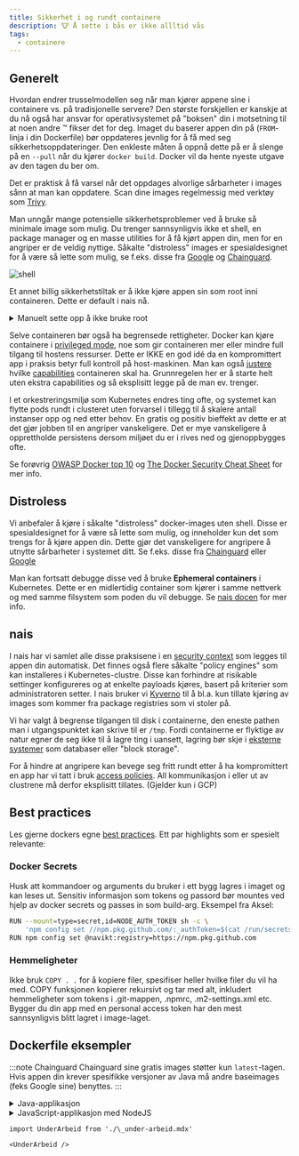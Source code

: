 ```yaml
---
title: Sikkerhet i og rundt containere
description: 🐮 Å sette i bås er ikke allltid vås
tags:
  - containere
---
```


## Generelt

Hvordan endrer trusselmodellen seg når man kjører appene sine i containere vs. på tradisjonelle servere? Den største forskjellen er kanskje at du nå også har ansvar for operativsystemet på "boksen" din i motsetning til at noen andre ™️ fikser det for deg. Imaget du baserer appen din på (`FROM`-linja i din Dockerfile) bør oppdateres jevnlig for å få med seg sikkerhetsoppdateringer. Den enkleste måten å oppnå dette på er å slenge på en `--pull` når du kjører `docker build`. Docker vil da hente nyeste utgave av den tagen du ber om.

Det er praktisk å få varsel når det oppdages alvorlige sårbarheter i images sånn at man kan oppdatere. Scan dine images regelmessig med verktøy som [Trivy](https://github.com/aquasecurity/trivy).

Man unngår mange potensielle sikkerhetsproblemer ved å bruke så minimale image som mulig. Du trenger sannsynligvis ikke et shell, en package manager og en masse utilities for å få kjørt appen din, men for en angriper er de veldig nyttige. Såkalte "distroless" images er spesialdesignet for å være så lette som mulig, se f.eks. disse fra [Google](https://github.com/GoogleContainerTools/distroless) og [Chainguard](https://github.com/chainguard-images).

![shell](/img/cantdont.jpg "shell")

Et annet billig sikkerhetstiltak er å ikke kjøre appen sin som root inni containeren. Dette er default i nais nå.

<details>
<summary>Manuelt sette opp å ikke bruke root</summary>

Mange images har i utgangspunktet root som eneste bruker, og vil derfor kjøre appen din som root med mindre du ber om noe annet. Fikses ved å legge noe sånn som dette inn i din `Dockerfile` (_før_ `ENTRYPOINT` og `CMD`-linjer):

```bash
RUN useradd --uid 10000 runner
USER 10000
```

</details>

Selve containeren bør også ha begrensede rettigheter. Docker kan kjøre containere i [privileged mode](https://www.docker.com/blog/docker-can-now-run-within-docker/), noe som gir containeren mer eller mindre full tilgang til hostens ressurser. Dette er IKKE en god idé da en kompromittert app i praksis betyr full kontroll på host-maskinen. Man kan også [justere](https://docs.docker.com/engine/reference/run/#runtime-privilege-and-linux-capabilities) hvilke [capabilities](https://book.hacktricks.xyz/linux-hardening/privilege-escalation/linux-capabilities) containeren skal ha. Grunnregelen her er å starte helt uten ekstra capabilities og så eksplisitt legge på de man ev. trenger.

I et orkestreringsmiljø som Kubernetes endres ting ofte, og systemet kan flytte pods rundt i clusteret uten forvarsel i tillegg til å skalere antall instanser opp og ned etter behov. En gratis og positiv bieffekt av dette er at det gjør jobben til en angriper vanskeligere. Det er mye vanskeligere å opprettholde persistens dersom miljøet du er i rives ned og gjenoppbygges ofte.

Se forøvrig [OWASP Docker top 10](https://github.com/OWASP/Docker-Security/blob/main/dist/owasp-docker-security.pdf) og [The Docker Security Cheat Sheet](https://cheatsheetseries.owasp.org/cheatsheets/Docker_Security_Cheat_Sheet.html) for mer info.

## Distroless

Vi anbefaler å kjøre i såkalte "distroless" docker-images uten shell. Disse er spesialdesignet for å være så lette som mulig, og inneholder kun det som trengs for å kjøre appen din. Dette gjør det vanskeligere for angripere å utnytte sårbarheter i systemet ditt. Se f.eks. disse fra [Chainguard](https://github.com/chainguard-images) eller [Google](https://github.com/GoogleContainerTools/distroless)

Man kan fortsatt debugge disse ved å bruke **Ephemeral containers** i Kubernetes. Dette er en midlertidig container som kjører i samme nettverk og med samme filsystem som poden du vil debugge. Se [nais docen](https://docs.nais.io/workloads/how-to/debugging/?h=ephemeral#kubectl-debug) for mer info.

## nais

I nais har vi samlet alle disse praksisene i en [security context](https://doc.nais.io/nais-application/securitycontext/) som legges til appen din automatisk.
Det finnes også flere såkalte "policy engines" som kan installeres i Kubernetes-clustre.
Disse kan forhindre at risikable settinger konfigureres og at enkelte payloads kjøres, basert på kriterier som administratoren setter.
I nais bruker vi [Kyverno](https://kyverno.io/) til å bl.a. kun tillate kjøring av images som kommer fra package registries som vi stoler på.

Vi har valgt å begrense tilgangen til disk i containerne, den eneste pathen man i utgangspunktet kan skrive til er `/tmp`. Fordi containerne er flyktige av natur egner de seg ikke til å lagre ting i uansett, lagring bør skje i [eksterne systemer](https://doc.nais.io/persistence/responsibilities/) som databaser eller "block storage".

For å hindre at angripere kan bevege seg fritt rundt etter å ha kompromittert en app har vi tatt i bruk [access policies](https://doc.nais.io/nais-application/access-policy/). All kommunikasjon i eller ut av clustrene må derfor eksplisitt tillates. (Gjelder kun i GCP)

## Best practices

Les gjerne dockers egne [best practices](https://docs.docker.com/build/building/best-practices/).
Ett par highlights som er spesielt relevante:

### Docker Secrets

Husk att kommandoer og arguments du bruker i ett bygg lagres i imaget og kan leses ut. Sensitiv informasjon som tokens og passord bør mountes ved hjelp av docker secrets og passes in som build-arg.
Eksempel fra Aksel:

```bash
RUN --mount=type=secret,id=NODE_AUTH_TOKEN sh -c \
    'npm config set //npm.pkg.github.com/:_authToken=$(cat /run/secrets/NODE_AUTH_TOKEN)'
RUN npm config set @navikt:registry=https://npm.pkg.github.com
```

### Hemmeligheter

Ikke bruk `COPY . .` for å kopiere filer, spesifiser heller hvilke filer du vil ha med. COPY funksjonen kopierer rekursivt og tar med alt, inkludert hemmeligheter som tokens i .git-mappen, .npmrc, .m2-settings.xml etc.
Bygger du din app med en personal access token har den mest sannsynligvis blitt lagret i image-laget.

## Dockerfile eksempler

:::note Chainguard
Chainguard sine gratis images støtter kun `latest`-tagen. Hvis appen din krever spesifikke versjoner av Java må andre baseimages (feks Google sine) benyttes.
:::

<details>
<summary>Java-applikasjon</summary>

```bash
FROM cgr.dev/chainguard/jre

COPY build/libs/app.jar /app.jar

ENTRYPOINT ["java", "-jar", "/app.jar"]
```

```bash
FROM gcr.io/distroless/java21

COPY build/libs/app.jar /app.jar

ENTRYPOINT ["java", "-jar", "/app.jar"]
```

:::note
Husk og sjekke om du er avhengig av norsk tidssone og locale i din applikasjon.
:::

```bash
ENV LANG='nb_NO.UTF-8' LANGUAGE='nb_NO:nb' LC_ALL='nb:NO.UTF-8' TZ="Europe/Oslo"
```

</details>

<details>
<summary>JavaScript-applikasjon med NodeJS</summary>

```bash
FROM cgr.dev/chainguard/node:latest
ENV NODE_ENV=production

WORKDIR /app

COPY /my/stuff/ /app

ENTRYPOINT ["/nodejs/bin/node", "my-app.js"]
```

```bash
FROM gcr.io/distroless/nodejs20-debian12
ENV NODE_ENV=production

WORKDIR /app

USER nonroot

COPY /my/stuff/ /app

ENTRYPOINT ["/nodejs/bin/node", "my-app.js"]
```

</details>

```mdx-code-block
import UnderArbeid from './\_under-arbeid.mdx'

<UnderArbeid />
```
